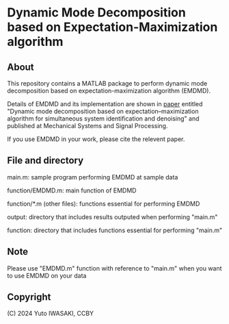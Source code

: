 # Dynamic Mode Decomposition based on Expectation-Maximization algorithm
## About
This repository contains a MATLAB package to perform dynamic mode decomposition based on expectation-maximization algorithm (EMDMD).

Details of EMDMD and its implementation are shown in [paper](https://doi.org/10.1016/j.ymssp.2024.111864) entitled "Dynamic mode decomposition based on expectation–maximization algorithm for simultaneous system identification and denoising" and published at Mechanical Systems and Signal Processing.

If you use EMDMD in your work, please cite the relevent paper.

## File and directory
main.m: sample program performing EMDMD at sample data

function/EMDMD.m: main function of EMDMD

function/*.m (other files): functions essential for performing EMDMD

output: directory that includes results outputed when performing "main.m"

function: directory that includes functions essential for performing "main.m"

## Note
Please use "EMDMD.m" function with reference to "main.m" when you want to use EMDMD on your data

## Copyright
(C) 2024 Yuto IWASAKI, CCBY
